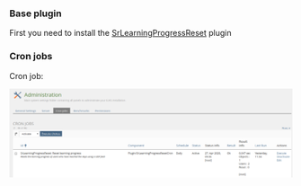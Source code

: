 ### Base plugin

First you need to install the [SrLearningProgressReset](https://github.com/fluxapps/SrLearningProgressReset) plugin

### Cron jobs

Cron job:

![Cron job](../doc/images/cron_job.png)
